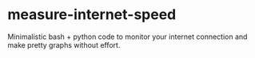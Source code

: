 # measure-internet-speed
Minimalistic bash + python code to monitor your internet connection and make pretty graphs without effort.
